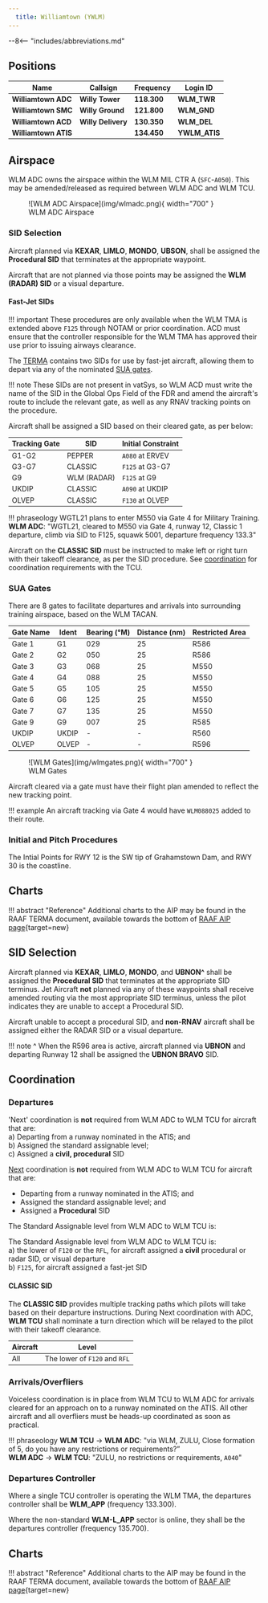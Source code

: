 ```yaml
---
  title: Williamtown (YWLM)
---
```


--8<-- "includes/abbreviations.md"

## Positions

| Name                 | Callsign              | Frequency   | Login ID      |
| -------------------- | --------------------- | ----------- | ------------- |
| **Williamtown ADC**  | **Willy Tower**       | **118.300** | **WLM_TWR**   |
| **Williamtown SMC**  | **Willy Ground**      | **121.800** | **WLM_GND**   |
| **Williamtown ACD**  | **Willy Delivery**    | **130.350** | **WLM_DEL**   |
| **Williamtown ATIS** |                       | **134.450** | **YWLM_ATIS** |

## Airspace
WLM ADC owns the airspace within the WLM MIL CTR A (`SFC`-`A050`). This may be amended/released as required between WLM ADC and WLM TCU.

<figure markdown>
![WLM ADC Airspace](img/wlmadc.png){ width="700" }
  <figcaption>WLM ADC Airspace</figcaption>
</figure>

### SID Selection
Aircraft planned via **KEXAR**, **LIMLO**, **MONDO**, **UBSON**, shall be assigned the **Procedural SID** that terminates at the appropriate waypoint.  

Aircraft that are not planned via those points may be assigned the **WLM (RADAR) SID** or a visual departure. 

#### Fast-Jet SIDs
!!! important
    These procedures are only available when the WLM TMA is extended above `F125` through NOTAM or prior coordination. ACD must ensure that the controller responsible for the WLM TMA has approved their use prior to issuing airways clearance.

The [TERMA](https://ais-af.airforce.gov.au/australian-aip) contains two SIDs for use by fast-jet aircraft, allowing them to depart via any of the nominated [SUA gates](#sua-gates).

!!! note
    These SIDs are not present in vatSys, so WLM ACD must write the name of the SID in the Global Ops Field of the FDR and amend the aircraft's route to include the relevant gate, as well as any RNAV tracking points on the procedure.

Aircraft shall be assigned a SID based on their cleared gate, as per below:

| Tracking Gate | SID | Initial Constraint |
| ----- | ---------| --------------- |
| G1-G2 | PEPPER  | `A080` at ERVEV |
| G3-G7 | CLASSIC | `F125` at G3-G7 |
| G9    | WLM (RADAR)    | `F125` at G9 |
| UKDIP | CLASSIC | `A090` at UKDIP |
| OLVEP | CLASSIC | `F130` at OLVEP |

!!! phraseology
    WGTL21 plans to enter M550 via Gate 4 for Military Training.  
    **WLM ADC**: "WGTL21, cleared to M550 via Gate 4, runway 12, Classic 1 departure, climb via SID to F125, squawk 5001, departure frequency 133.3"  

Aircraft on the **CLASSIC SID** must be instructed to make left or right turn with their takeoff clearance, as per the SID procedure. See [coordination](#departures) for coordination requirements with the TCU.

### SUA Gates
There are 8 gates to facilitate departures and arrivals into surrounding training airspace, based on the WLM TACAN. 

| Gate Name | Ident | Bearing (°M) | Distance (nm) | Restricted Area |
| ----- | ---------| --------------- | -------- | ---------------- |
| Gate 1 | G1 | 029 | 25 | R586 |
| Gate 2 | G2 | 050 | 25 | R586 | 
| Gate 3 | G3 | 068 | 25 | M550 |
| Gate 4 | G4 | 088 | 25 | M550 |
| Gate 5 | G5 | 105 | 25 | M550 |
| Gate 6 | G6 | 125 | 25 | M550 |
| Gate 7 | G7 | 135 | 25 | M550 |
| Gate 9 | G9 | 007 | 25 | R585 |
| UKDIP | UKDIP | - | - | R560 |
| OLVEP | OLVEP | - | - | R596 |

<figure markdown>
![WLM Gates](img/wlmgates.png){ width="700" }
  <figcaption>WLM Gates</figcaption>
</figure>

Aircraft cleared via a gate must have their flight plan amended to reflect the new tracking point.

!!! example
    An aircraft tracking via Gate 4 would have `WLM088025` added to their route.

### Initial and Pitch Procedures 
The Intial Points for RWY 12 is the SW tip of Grahamstown Dam, and RWY 30 is the coastline.

## Charts
!!! abstract "Reference"
    Additional charts to the AIP may be found in the RAAF TERMA document, available towards the bottom of [RAAF AIP page](https://ais-af.airforce.gov.au/australian-aip){target=new}

## SID Selection
Aircraft planned via **KEXAR**, **LIMLO**, **MONDO**, and **UBNON^** shall be assigned the **Procedural SID** that terminates at the appropriate SID terminus. Jet Aircraft **not** planned via any of these waypoints shall receive amended routing via the most appropriate SID terminus, unless the pilot indicates they are unable to accept a Procedural SID.

Aircraft unable to accept a procedural SID, and **non-RNAV** aircraft shall be assigned either the RADAR SID or a visual departure.

!!! note 
    ^ When the R596 area is active, aircraft planned via **UBNON** and departing Runway 12 shall be assigned the **UBNON BRAVO** SID.


## Coordination
### Departures

'Next' coordination is **not** required from WLM ADC to WLM TCU for aircraft that are:  
a) Departing from a runway nominated in the ATIS; and  
b) Assigned the standard assignable level;  
c) Assigned a **civil, procedural** SID  

[Next](../../controller-skills/coordination.md#next) coordination is **not** required from WLM ADC to WLM TCU for aircraft that are:  


- Departing from a runway nominated in the ATIS; and  
- Assigned the standard assignable level; and 
- Assigned a **Procedural** SID

The Standard Assignable level from WLM ADC to WLM TCU is:


The Standard Assignable level from WLM ADC to WLM TCU is:  
a) the lower of `F120` or the `RFL`, for aircraft assigned a **civil** procedural or radar SID, or visual departure  
b) `F125`, for aircraft assigned a fast-jet SID

#### CLASSIC SID
The **CLASSIC SID** provides multiple tracking paths which pilots will take based on their departure instructions. During Next coordination with ADC, **WLM TCU** shall nominate a turn direction which will be relayed to the pilot with their takeoff clearance.

| Aircraft | Level |
| ------- | ----- |
| All | The lower of `F120` and `RFL` |


### Arrivals/Overfliers
Voiceless coordination is in place from WLM TCU to WLM ADC for arrivals cleared for an approach on to a runway nominated on the ATIS. All other aircraft and all overfliers must be heads-up coordinated as soon as practical.

!!! phraseology
    <span class="hotline">**WLM TCU** -> **WLM ADC**</span>: "via WLM, ZULU, Close formation of 5, do you have any restrictions or requirements?”  
    <span class="hotline">**WLM ADC** -> **WLM TCU**</span>: "ZULU, no restrictions or requirements, `A040`"  

### Departures Controller
Where a single TCU controller is operating the WLM TMA, the departures controller shall be **WLM_APP** (frequency 133.300).

Where the non-standard **WLM-L_APP** sector is online, they shall be the departures controller (frequency 135.700).

## Charts
!!! abstract "Reference"
    Additional charts to the AIP may be found in the RAAF TERMA document, available towards the bottom of [RAAF AIP page](https://ais-af.airforce.gov.au/australian-aip){target=new}


